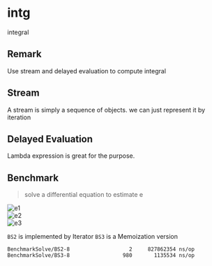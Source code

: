 # intg
integral

## Remark
Use stream and delayed evaluation to compute integral 

## Stream
A stream is simply a sequence of objects. we can just represent it by iteration  

## Delayed Evaluation
Lambda expression is great for the purpose. 


## Benchmark
> solve a differential equation to estimate e
<div>
<img src="https://latex.codecogs.com/svg.image?y=e^x" title="e1" />
</div>
<div>
<img src="https://latex.codecogs.com/svg.image?f(y)=\frac{dy}{dx}" title="e2" />
</div>
<div>
<img src="https://latex.codecogs.com/svg.image?y(1)=\int_{0}^{1}f(y)dx&plus;y(0)" title="e3" />
</div>

`BS2` is implemented by Iterator
`BS3` is a Memoization version  
```shell
BenchmarkSolve/BS2-8         	       2	 827862354 ns/op
BenchmarkSolve/BS3-8         	     980	   1135534 ns/op
```
